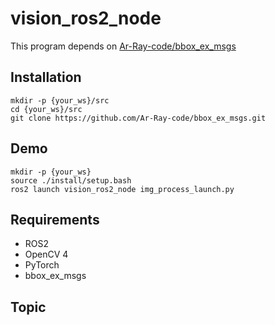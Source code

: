 # vision_ros2_node

 This program depends on [Ar-Ray-code/bbox_ex_msgs](//github.com/Ar-Ray-code/bbox_ex_msgs.git)

## Installation

```
mkdir -p {your_ws}/src
cd {your_ws}/src
git clone https://github.com/Ar-Ray-code/bbox_ex_msgs.git
```

## Demo
```
mkdir -p {your_ws}
source ./install/setup.bash
ros2 launch vision_ros2_node img_process_launch.py
```

## Requirements
- ROS2 
- OpenCV 4
- PyTorch
- bbox_ex_msgs


## Topic



